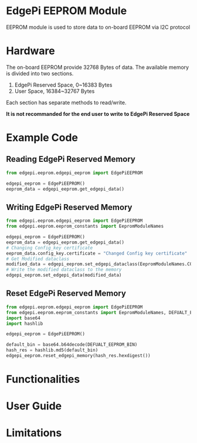 # EdgePi EEPROM Module
EEPROM module is used to store data to on-board EEPROM via I2C protocol

# Hardware
The on-board EEPROM provide 32768 Bytes of data. The available memory is divided into two sections.
1. EdgePi Reserved Space, 0~16383 Bytes
2. User Space, 16384~32767 Bytes

Each section has separate methods to read/write. 

__It is not recommanded for the end user to write to EdgePi Reserved Space__

# Example Code

## Reading EdgePi Reserved Memory
```python
from edgepi.eeprom.edgepi_eeprom import EdgePiEEPROM

edgepi_eeprom = EdgePiEEPROM()
eeprom_data = edgepi_eeprom.get_edgepi_data()
```
## Writing EdgePi Reserved Memory
```python
from edgepi.eeprom.edgepi_eeprom import EdgePiEEPROM
from edgepi.eeprom.eeprom_constants import EepromModuleNames

edgepi_eeprom = EdgePiEEPROM()
eeprom_data = edgepi_eeprom.get_edgepi_data()
# Changing Config_key certificate
eeprom_data.config_key.certificate = "Changed Config key certificate"
# Get Modified dataclass
modified_data = edgepi_eeprom.set_edgepi_dataclass(EepromModuleNames.CONFIG_KEY, eeprom_data.config_key)
# Write the modified dataclass to the memory
edgepi_eeprom.set_edgepi_data(modified_data)
```

## Reset EdgePi Reserved Memory
```python
from edgepi.eeprom.edgepi_eeprom import EdgePiEEPROM
from edgepi.eeprom.eeprom_constants import EepromModuleNames, DEFUALT_EEPROM_BIN
import base64
import hashlib

edgepi_eeprom = EdgePiEEPROM()

default_bin = base64.b64decode(DEFUALT_EEPROM_BIN)
hash_res = hashlib.md5(default_bin)
edgepi_eeprom.reset_edgepi_memory(hash_res.hexdigest())
```



# Functionalities

# User Guide

# Limitations 